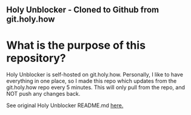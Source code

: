 ## Holy Unblocker - Cloned to Github from git.holy.how
# What is the purpose of this repository?
Holy Unblocker is self-hosted on git.holy.how. Personally, I like to have everything in one place, so I made this repo which updates from the git.holy.how repo every 5 minutes. This will only pull from the repo, and NOT push any changes back.

See original Holy Unblocker README.md [here.](HU-README.md)